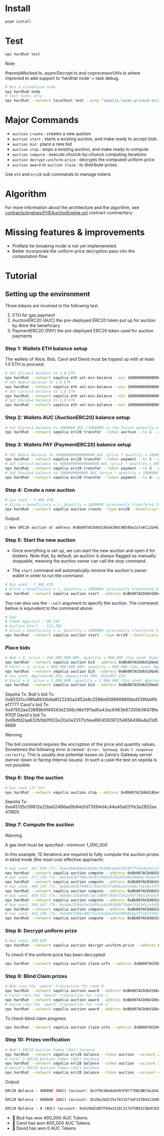 # Install

```bash
pnpm install
```

# Test

```bash
npx hardhat test
```

> [!NOTE]  
> fhevmjsMocked.ts, asyncDecrypt.ts and coprocessorUtils.ts where improved to add support to 'hardhat node' + task debug.

```bash
# Run a standalone node
npx hardhad node
# Test tasks only
npx hardhat --network localhost test --grep "sepolia.tasks.priceid.erc20"
```

# Major Commands

- `auction create` : creates a new auction
- `auction start` : starts a existing auction, and make ready to accept bids
- `auction bid` : place a new bid
- `auction stop` : stops a existing auction, and make ready to compute
- `auction compute` : execute chunck-by-chunck computing iterations
- `auction decrypt-uniform-price` : decrypts the computed uniform price
- `auction award` or `auction claim` : to distribute prizes

Use `eth` and `erc20` sub commands to manage tokens

# Algorithm

For more information about the architecture and the algorithm, see [contracts/engines/FHEAuctionEngine.sol](https://github.com/0xalexbel/fhe-single-price-auction/blob/14c7121b1dee13cbef8224a096d9ded8a45aaaa2/contracts/engines/FHEAuctionEngine.sol) contract commentary.

# Missing features & improvements

- ProRata tie-breaking mode is not yet implemeneted.
- Better incorporate the uniform price decryption pass into the computation flow.

# Tutorial

## Setting up the environment

Three tokens are involved in the following test.

1. ETH for gas payment
2. AuctionERC20 (AUC) the pre-deployed ERC20 token put up for auction by Alice the beneficiary
3. PaymentERC20 (PAY) the pre-deployed ERC20 token used for auction payments

### Step 1: Wallets ETH balance setup

The wallets of Alice, Bob, Carol and David must be topped up with at least 1.0 ETH to proceed.

```bash
# Set Alice=1 balance to 1.0 ETH
npx hardhat --network sepolia eth set-min-balance --min 1000000000000000000 --account 1
# Set Bob=2 balance to 1.0 ETH
npx hardhat --network sepolia eth set-min-balance --min 1000000000000000000 --account 2
# Set Carol=3 balance to 1.0 ETH
npx hardhat --network sepolia eth set-min-balance --min 1000000000000000000 --account 3
# Set David=4 balance to 1.0 ETH
npx hardhat --network sepolia eth set-min-balance --min 1000000000000000000 --account 4
```

### Step 2: Wallets AUC (AuctionERC20) balance setup

```bash
# Set Alice=1 balance to 1000000 AUC (1000000 is the future quantity of token put up for auction)
npx hardhat --network sepolia erc20 transfer --token auction --to 1 --amount 1000000
```

### Step 3: Wallets PAY (PaymentERC20) balance setup

```bash
# Set Bob=2 balance to 100000000000000000 AUC (price * quantity = 200000000000 * 500000)
npx hardhat --network sepolia erc20 transfer --token payment --to 2 --price 200000000000 --quantity 500000
# Set Carol=3 balance to 480000000000000000 AUC (price * quantity = 800000000000 * 600000)
npx hardhat --network sepolia erc20 transfer --token payment --to 3 --price 800000000000 --quantity 600000
# Set David=4 balance to 1000000000000 AUC (price * quantity = 1000000 * 1000000)
npx hardhat --network sepolia erc20 transfer --token payment --to 4 --price 1000000 --quantity 1000000
```

### Step 4: Create a new auction

```bash
# Gas used : 7_485_470
# Alice = beneficiary = 1, Quantity = 1000000 (previously transfered to Alice's wallet)
npx hardhat --network sepolia auction create --type erc20 --beneficiary 1 --salt MyFHEAuction1 --quantity 1000000 --minimum-payment-deposit 1000000 --payment-penalty 500 --max-bid-count 3
```

Output:

```bash
🚀 New ERC20 auction at address 0xBb007ACDd6d18be638bC0B58be2a7a6C12b4639B has been successfully created.
```

### Step 5: Start the new auction

- Once everything is set up, we can start the new auction and open it for bidders. Note that, by default, an auction is always flagged as manually stoppable,
  meaning the auction owner can call the stop command.

- The `start` command will automatically retreive the auction's owner wallet in order to run the command.

```bash
# Gas used : 7_485_470
# Alice = beneficiary = 1, Quantity = 1000000 (previously transfered to Alice's wallet)
npx hardhat --network sepolia auction start --address 0xBb007ACDd6d18be638bC0B58be2a7a6C12b4639B --duration 100000
```

You can also use the `--salt` argument to specify the auction. The command bellow is equivalent to the command above.

```bash
# Gas:
# Token Approval : 46_342
# Auction Start  : 121_384
# Alice = beneficiary = 1, Quantity = 1000000 (previously transfered to Alice's wallet)
npx hardhat --network sepolia auction start --type erc20 --beneficiary 1 --salt MyFHEAuction1 --duration 100000
```

### Place bids

```bash
# Bob = 2, price = 200_000_000_000, quantity = 500_000 (Gas used: Bid=1_051_919)
npx hardhat --network sepolia auction bid --address 0xBb007ACDd6d18be638bC0B58be2a7a6C12b4639B --bidder 2 --price 200000000000 --quantity 500000
# Carol = 3, price = 800_000_000_000, quantity = 600_000 (Gas used: Approve=46_378, Deposit=64_623, Bid=997_795)
npx hardhat --network sepolia auction bid --address 0xBb007ACDd6d18be638bC0B58be2a7a6C12b4639B --bidder 3 --price 800000000000 --quantity 600000
# Gas used: Approve=46_354, Deposit=64_599, Bid=997_831
# David = 4, price = 1_000_000, quantity = 1_000_000 (Gas used: Approve=46_354, Deposit=64_599, Bid=997_831)
npx hardhat --network sepolia auction bid --address 0xBb007ACDd6d18be638bC0B58be2a7a6C12b4639B --bidder 4 --price 1000000 --quantity 1000000
```

Sepolia Tx:
Bob's bid Tx: 0x65331cc98fa8934b6a8f22240a2452e8c2596e608966960bbd5390d4fbef7777
Carol's bid Tx: 0x97552ae33689b0f49343e2356c46e13f1ad0a43ac6463b67200b36478fe97f2f
David's bid Tx: 0x66dfd2aa632b1bb1f932e20a3e23171cfee490459297254856496a4a31d56689

> [!WARNING]  
> The bid command requires the encryption of the price and quantity values. Sometimes the following error is raised :
> `Error: Gateway didn't response correctly`. This is usually due potential issues on Zama's Gateway server (server down or facing internal issues).
> In such a case the test on sepolia is not possible.

### Step 6: Stop the auction

```bash
# Gas used 177_147
npx hardhat --network sepolia auction stop --address 0xBb007ACDd6d18be638bC0B58be2a7a6C12b4639B
```

Sepolia Tx: 0xe45135c09812e22ba02486ad0b84d1d73594d4c44e40a0311e3a2852ee411805

### Step 7: Compute the auction

> [!WARNING]  
> A gas limit must be specified : minimum 1_000_000

In this example, 12 iterations are required to fully compute the auction prizes in blind mode (the most cost effective approach).

```bash
# Gas used: 447_959 (Tx: 0xee168db9edcb349c383d8cebd224c077f2dc4b1bc125ddf5fad11dab679a9e15)
npx hardhat --network sepolia auction compute --address 0xBb007ACDd6d18be638bC0B58be2a7a6C12b4639B --count 2 --worker 2 --gas-limit 2000000 --award
# Gas used: 271_758 (Tx: 0xc3a439779bc36f87199d2323e3d1d4630060179aeef0cdfa07d7e7c166441f41)
npx hardhat --network sepolia auction compute --address 0xBb007ACDd6d18be638bC0B58be2a7a6C12b4639B --count 2 --worker 3 --gas-limit 2000000 --award
# Gas used: 498_195 (Tx: 0xbb53638f49821792afbf37e03ba13c648cf1b16c33f99f1d61c4d2a3a237ef65)
npx hardhat --network sepolia auction compute --address 0xBb007ACDd6d18be638bC0B58be2a7a6C12b4639B --count 2 --worker 4 --gas-limit 2000000 --award
# Gas used: 450_512 (Tx: 0x64bc1d14650c1ec10607c99dcf241c69778b533d3e7985d9b74d5b6df49f7336)
npx hardhat --network sepolia auction compute --address 0xBb007ACDd6d18be638bC0B58be2a7a6C12b4639B --count 2 --worker 2 --gas-limit 2000000 --award
# Gas used: 508_647 (Tx: 0xdde23766d2e2c05bce43d019097fbdef555341ca3e5074418c5095679b0e2221) Progress=91%
npx hardhat --network sepolia auction compute --address 0xBb007ACDd6d18be638bC0B58be2a7a6C12b4639B --count 2 --worker 3 --gas-limit 2000000 --award
# Gas used: 433_290 (Tx: 0x5ddf738bcd05f3a7c6cbdc9fe5003016edffeb7fd5b7f508498a2c9b8ea65078) Progress=100%
npx hardhat --network sepolia auction compute --address 0xBb007ACDd6d18be638bC0B58be2a7a6C12b4639B --count 2 --worker 4 --gas-limit 2000000 --award
```

### Step 8: Decrypt uniform prize

```bash
# Gas used: 190_939
npx hardhat --network sepolia auction decrypt-uniform-price --address 0xBb007ACDd6d18be638bC0B58be2a7a6C12b4639B
```

To check if the uniform price has been decrypted:

```bash
npx hardhat --network sepolia auction claim-info --address 0xBb007ACDd6d18be638bC0B58be2a7a6C12b4639B
```

### Step 9: Blind Claim prizes

```bash
# Bob runs the 'award' transaction for rank 0
npx hardhat --network sepolia auction award --address 0xBb007ACDd6d18be638bC0B58be2a7a6C12b4639B --rank 0 --worker 2
# Carol runs the 'award' transaction for rank 1
npx hardhat --network sepolia auction award --address 0xBb007ACDd6d18be638bC0B58be2a7a6C12b4639B --rank 1 --worker 3
# David runs the 'award' transaction for rank 2
npx hardhat --network sepolia auction award --address 0xBb007ACDd6d18be638bC0B58be2a7a6C12b4639B --rank 2 --worker 4
```

To check blind claim progress:

```bash
npx hardhat --network sepolia auction claim-info --address 0xBb007ACDd6d18be638bC0B58be2a7a6C12b4639B
```

### Step 10: Prizes verification

```bash
# Bob's ERC20 Auction Token (AUC) balance
npx hardhat --network sepolia erc20 balance --token auction --account 2
# Carol's ERC20 Auction Token (AUC) balance
npx hardhat --network sepolia erc20 balance --token auction --account 3
# David's ERC20 Auction Token (AUC) balance
npx hardhat --network sepolia erc20 balance --token auction --account 4
```

Output:

```bash
ERC20 Balance : 400000 (AUC) (account: 0x3f0CdAe6ebd93F9F776BCBB7da1D42180cC8fcC1)
```

```bash
ERC20 Balance : 600000 (AUC) (account: 0x28e2bD235e7831b71AF247D452340B6127627131)
```

```bash
ERC20 Balance : 0 (AUC) (account: 0x619b83dD7F04a151bC317475B91C80dC02E33d3A)
```

- 🥇 Bod has won 400_000 AUC Tokens
- 🥈 Carol has won 600_000 AUC Tokens
- 🥉 David has won 0 AUC Tokens
